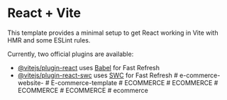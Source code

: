 # React + Vite

This template provides a minimal setup to get React working in Vite with HMR and some ESLint rules.

Currently, two official plugins are available:

- [@vitejs/plugin-react](https://github.com/vitejs/vite-plugin-react/blob/main/packages/plugin-react/README.md) uses [Babel](https://babeljs.io/) for Fast Refresh
- [@vitejs/plugin-react-swc](https://github.com/vitejs/vite-plugin-react-swc) uses [SWC](https://swc.rs/) for Fast Refresh
#   e - c o m m e r c e - w e b s i t e -  
 #   E - c o m m e r c e - t e m p l a t e  
 #   E C O M M E R C E  
 #   E C O M M E R C E  
 #   E C O M M E R C E  
 #   E C O M M E R C E  
 #   e c o m m e r c e  
 
